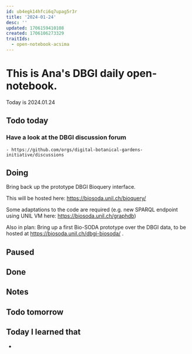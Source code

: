 ```yaml
---
id: ub4egk14hfci6q7upag5r3r
title: '2024-01-24'
desc: ''
updated: 1706159410108
created: 1706106273329
traitIds:
  - open-notebook-acsima
---
```


# This is Ana's DBGI daily open-notebook.

Today is 2024.01.24

## Todo today

### Have a look at the DBGI discussion forum
    - https://github.com/orgs/digital-botanical-gardens-initiative/discussions

###
###

## Doing
Bring back up the prototype DBGI Bioquery interface.

This will be hosted here: https://biosoda.unil.ch/bioquery/ 

Some adaptations to the code are required (e.g. new SPARQL endpoint using UNIL VM here: https://biosoda.unil.ch/graphdb)


Also in plan: Bring up a first Bio-SODA prototype over the DBGI data, to be hosted at https://biosoda.unil.ch/dbgi-biosoda/ .
## Paused

## Done

## Notes

## Todo tomorrow

###
###
###


## Today I learned that

- 